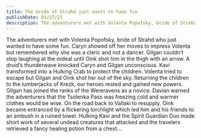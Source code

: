 ```yaml
---
title: The bride of Strahd just wants to have fun
publishDate: 03/27/23
description: The adventurers met with Volenta Popofsky, bride of Strahd who just wanted to have some fun...
---
```


The adventurers met with Volenta Popofsky, bride of Strahd who just wanted to have some fun. Caryn showed off her moves to impress Volenta but remembered why she was a cleric and not a dancer. Gilgan couldn’t stop laughing at the ordeal until Oink shot him in the thigh with an arrow. A druid’s thunderwave knocked Caryn and Gilgan unconscious. Kavi transformed into a Hulking Crab to protect the children. Volenta tried to escape but Gilgan and Oink shot her out of the sky. Returning the children to the lumberjacks of Krezk, our heroes rested and gained new powers. Gilgan has joined the ranks of the Wereravens as a novice. Davian warned the adventurers that the Tsolenka Pass was freezing cold and warmer clothes would be wise. On the road back to Vallaki to resupply, Oink became entranced by a flickering torchlight which led him and his friends to an ambush in a ruined tower. Hulking Kavi and the Spirit Guardian Duo made short work of several undead creatures that attacked and the travelers retrieved a fancy healing potion from a chest…
